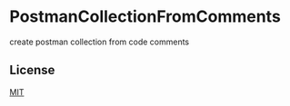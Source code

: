 # PostmanCollectionFromComments

create postman collection from code comments


## License

[MIT](LICENSE)
